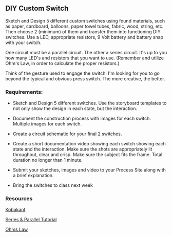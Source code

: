 ## DIY Custom Switch

Sketch and Design 5 different custom switches using found materials, such as paper, cardboard, balloons, paper towel tubes, fabric, wood, string, etc. Then choose 2 (minimum) of them and transfer them into functioning DIY switches. Use a LED, appropriate resistors, 9 Volt battery and battery snap with your switch.

One circuit must be a parallel circuit. The other a series circuit. It's up to you how many LED's and resistors that you want to use. (Remember and utilize Ohm's Law, in order to calculate the proper resistors.)

Think of the gesture used to engage the switch. I'm looking for you to go beyond the typical and obvious press switch. The more creative, the better.
 
### Requirements: 

*	Sketch and Design 5 different switches. Use the storyboard templates to not only show the design in each state, but the interaction. 

*	Document the construction process with images for each switch. Multiple images for each switch.

* 	Create a circuit schematic for your final 2 switches.

*	Create a short documentation video showing each switch showing each state and the interaction. Make sure the shots are appropriately lit throughout, clear and crisp. Make sure the subject fits the frame. Total duration no longer than 1 minute.

*	Submit your sketches, images and video to your Process Site along with a brief explanation. 

* 	Bring the switches to class next week


### Resources

[Kobakant](http://www.kobakant.at/DIY/)

[Series & Parallel Tutorial](https://learn.sparkfun.com/tutorials/series-and-parallel-circuits)

[Ohms Law](https://learn.sparkfun.com/tutorials/voltage-current-resistance-and-ohms-law)
